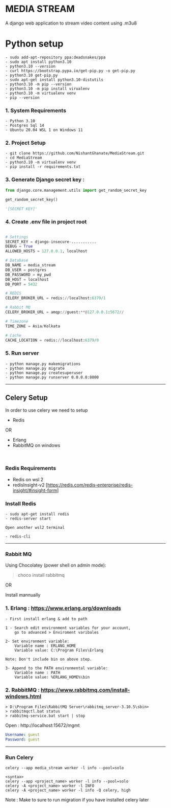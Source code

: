 # MEDIA STREAM

A django web application to stream video content using .m3u8 


# Python setup 
```
- sudo add-apt-repository ppa:deadsnakes/ppa
- sudo apt install python3.10
- python3.10 --version
- curl https://bootstrap.pypa.io/get-pip.py -o get-pip.py
- python3.10 get-pip.py
- sudo apt-get install python3.10-distutils
- python3.10 -m pip --version
- python3.10 -m pip install virualenv
- python3.10 -m virtualenv venv
- pip --version
```

### 1. System Requirements
```
- Python 3.10
- Postgres Sql 14
- Ubuntu 20.04 WSL 1 on Windows 11
```

### 2. Project Setup 
```
- git clone https://github.com/NishantGhanate/MediaStream.git
- cd MediaStream
- python3.10 -m virtualenv venv
- pip install -r requirements.txt 
```

### 3. Generate Django secret key :
```python
from django.core.management.utils import get_random_secret_key

get_random_secret_key()

'[SECRET KEY]'
```

### 4. Create .env file in project root
```python

# Settings
SECRET_KEY = django-insecure-...........
DEBUG = True
ALLOWED_HOSTS = 127.0.0.1, localhost

# Database
DB_NAME = media_stream
DB_USER = postgres
DB_PASSWORD = my_pwd
DB_HOST = localhost
DB_PORT = 5432

# REDIS
CELERY_BROKER_URL = redis://localhost:6379/1

# Rabbit MQ
CELERY_BROKER_URL = amqp://guest:**@127.0.0.1:5672//

# Timezone 
TIME_ZONE = Asia/Kolkata

# Cache
CACHE_LOCATION = redis://localhost:6379/0
```

### 5. Run server
```
- python manage.py makemigrations
- python manage.py migrate
- python manage.py createsuperuser
- python manage.py runserver 0.0.0.0:8000
```

<hr>

## Celery Setup 

In order to use celery we need to setup 

- Redis

OR 

- Erlang
- RabbitMQ on windows 

<br>

### Redis Requirements

- Redis on wsl 2
- redisInsight-v2 [https://redis.com/redis-enterprise/redis-insight/#insight-form]


### Install Redis
```
- sudo apt-get install redis
- redis-server start

Open another wsl2 terminal 

- redis-cli 
```

<hr>

### Rabbit MQ
Using Chocolatey (power shell on admin mode):
> choco install rabbitmq

OR 

Install mannually 


### 1. Erlang : https://www.erlang.org/downloads
```
- First install erlang & add to path 

1 - Search edit environment variables for your account, 
    go to advanced > Enviroment varibales

2- Set environment variable:
    Variable name : ERLANG_HOME
    Variable value: C:\Program Files\Erlang

Note: Don't include bin on above step.

3- Append to the PATH environmental variable:
    Variable name : PATH
    Variable value: %ERLANG_HOME%\bin
```

### 2. RabbitMQ : https://www.rabbitmq.com/install-windows.html
```
> D:\Program Files\RabbitMQ Server\rabbitmq_server-3.10.5\sbin>
> rabbitmqctl.bat status
> rabbitmq-service.bat start | stop
```

Open : http://localhost:15672/mgmt
```yml
Username: guest
Password: guest
```
<hr>

###  Run Celery 
```
celery --app media_stream worker -l info --pool=solo

<syntax> 
celery --app <project_name> worker -l info --pool=solo
celery -A <project_name> worker -l INFO
celery -A <project_name> worker -l info -Q celery, high
```

Note : Make to sure to run migration if you have installed celery later

